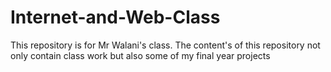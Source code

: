# Internet-and-Web-Class
This repository is for Mr Walani's class. The content's of this repository not only contain class work but also some of my final year projects
